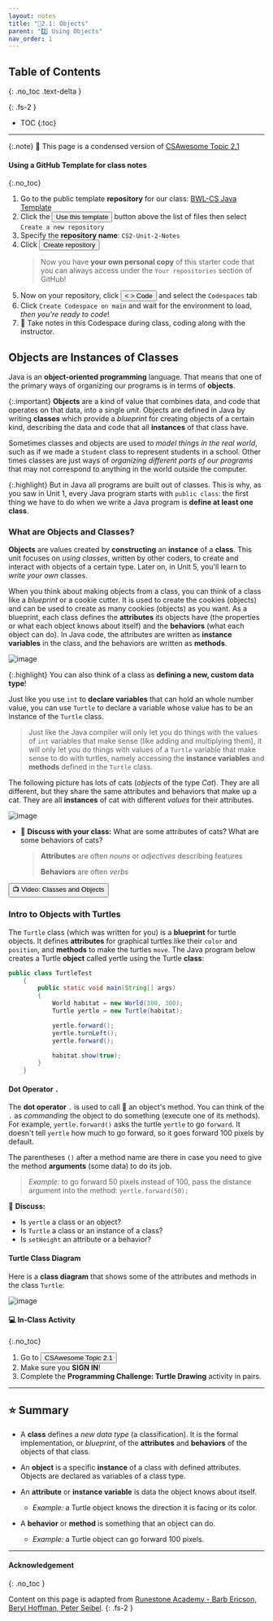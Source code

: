 ```yaml
---
layout: notes
title: "📓2.1: Objects" 
parent: "2️⃣ Using Objects"
nav_order: 1
---
```


## Table of Contents
{: .no_toc .text-delta }

{: .fs-2 }
- TOC
{:toc}

---

{:.note}
📖 This page is a condensed version of [CSAwesome Topic 2.1](https://runestone.academy/ns/books/published/csawesome/Unit2-Using-Objects/topic-2-1-objects-intro-turtles.html?mode=browsing) 

#### Using a GitHub Template for class notes
{:.no_toc}

<div class="setup" markdown="block">

1. Go to the public template **repository** for our class: [BWL-CS Java Template](https://github.com/BWL-CS/java-template)
2. Click the <button type="button" name="button" class="btn btn-green">Use this template</button> button above the list of files then select `Create a new repository`
3. Specify the **repository name**: `CS2-Unit-2-Notes`
4. Click <button type="button" name="button" class="btn btn-green">Create repository</button>
    > Now you have **your own personal copy** of this starter code that you can always access under the `Your repositories` section of GitHub! 
5. Now on your repository, click <button type="button" name="button" class="btn btn-green"> < > Code </button> and select the `Codespaces` tab
6. Click `Create Codespace on main` and wait for the environment to load, _then you're ready to code_!
7. 📝 Take notes in this Codespace during class, coding along with the instructor.

</div>


## Objects are Instances of Classes

Java is an **object-oriented programming** language. That means that one of the primary ways of organizing our programs is in terms of **objects**. 

{:.important}
**Objects** are a kind of value that combines data, and code that operates on that data, into a single _unit_. Objects are defined in Java by writing **classes** which provide a _blueprint_ for creating objects of a certain kind, describing the data and code that all **instances** of that class have.

Sometimes classes and objects are used to _model things in the real world_, such as if we made a ``Student`` class to represent students in a school. Other times classes are just ways of _organizing different parts of our programs_ that may not correspond to anything in the world outside the computer.

{:.highlight} 
But in Java all programs are built out of classes. This is why, as you saw in Unit 1, every Java program starts with ``public class``: the first thing we have to do when we write a Java program is **define at least one class**.

### What are Objects and Classes?

**Objects** are values created by **constructing** an **instance** of a **class**. This unit focuses on _using classes_, written by other coders, to create and interact with objects of a certain type. Later on, in Unit 5, you'll learn to _write your own_ classes.

When you think about making objects from a class, you can think of a class like a _blueprint_ or a cookie cutter. It is used to create the cookies (objects) and can be used to create as many cookies (objects) as you want. As a blueprint, each class defines the **attributes** its objects have (the properties or what each object knows about itself) and the **behaviors** (what each object can do). In Java code, the attributes are written as **instance variables** in the class, and the behaviors are written as **methods**.

![image](figures/cookieCutterLabelled.png)

{:.highlight}
You can also think of a class as **defining a new, custom data type**! 

Just like you use ``int`` to **declare variables** that can hold an whole number value, you can use ``Turtle`` to declare a variable whose value has to be an instance of the ``Turtle`` class.

> Just like the Java compiler will only let you do things with the values of ``int`` variables that make sense (like adding and multiplying them), it will only let you do things with values of a ``Turtle`` variable that make sense to do with turtles, namely accessing the **instance variables** and **methods** defined in the ``Turtle`` class.

The following picture has lots of cats (_objects_ of the type _Cat_). They are all different, but they share the same attributes and behaviors that make up a cat. They are all **instances** of cat with different _values_ for their attributes.

![image](figures/catsLabelled.png)

<div class="task" markdown="block">

* 💬 **Discuss with your class:** What are some attributes of cats? What are some behaviors of cats?
    > **Attributes** are often _nouns_ or _adjectives_ describing features
    >
    > **Behaviors** are often _verbs_

</div>

<a href="https://www.youtube.com/watch?v=64DOwDu5SVo&list=PLHqz-wcqDQIEP6p1_0wOb9l9aQ0qFijrP&ab_channel=colleenlewis" target="_blank"><button type="button" name="button" class="btn btn-purple">📺 Video: Classes and Objects</button></a>

### Intro to Objects with Turtles

The `Turtle` class (which was written for you) is a **blueprint** for turtle objects. It defines **attributes** for graphical turtles like their `color` and `position`, and **methods** to make the turtles `move`. The Java program below creates a Turtle **object** called yertle using the Turtle **class**: 

```java
public class TurtleTest
    {
        public static void main(String[] args)
        {
            World habitat = new World(300, 300);
            Turtle yertle = new Turtle(habitat);

            yertle.forward();
            yertle.turnLeft();
            yertle.forward();

            habitat.show(true);
        }
    }
```

#### Dot Operator `.`

The **dot operator** `.` is used to call 📣 an object's method. You can think of the `.` as _commanding_ the object to do something (execute one of its methods). For example, ``yertle.forward()`` asks the turtle ``yertle`` to go ``forward``. It doesn't tell ``yertle`` how much to go forward, so it goes forward 100 pixels by default. 

The parentheses ``()`` after a method name are there in case you need to give the method **arguments** (some data) to do its job.

> _Example:_ to go forward 50 pixels instead of 100, pass the distance argument into the method: ``yertle.forward(50);``

<div class="task" markdown="block">

💬 **Discuss:** 
* Is `yertle` a class or an object?
* Is `Turtle` a class or an instance of a class?
* Is `setHeight` an attribute or a behavior?

</div>

#### Turtle Class Diagram

Here is a **class diagram** that shows some of the attributes and methods in the class ``Turtle``:

![image](figures/turtleUMLClassDiagram.png)

#### 💻 In-Class Activity
{:.no_toc}

<div class="task" markdown="block">

1. Go to <a href="https://runestone.academy/ns/books/published/csawesome/Unit2-Using-Objects/topic-2-1-objects-intro-turtles.html?mode=browsing"><button type="button" name="button" class="btn">CSAwesome Topic 2.1</button></a> 
2. Make sure you **SIGN IN**!
3. Complete the **Programming Challenge: Turtle Drawing** activity in pairs.

</div>


---

## ⭐️ Summary

- A **class** defines a _new data type_ (a classification). It is the formal implementation, or _blueprint_, of the **attributes** and **behaviors** of the objects of that class.

- An **object** is a specific **instance** of a class with defined attributes. Objects are declared as variables of a class type.

- An **attribute** or **instance variable** is data the object knows about itself.
    - _Example:_ a Turtle object knows the direction it is facing or its color.

- A **behavior** or **method** is something that an object can do.
    - _Example:_ a Turtle object can go forward 100 pixels.

---

#### Acknowledgement
{: .no_toc }

Content on this page is adapted from [Runestone Academy - Barb Ericson, Beryl Hoffman, Peter Seibel](https://runestone.academy/ns/books/published/csawesome/index.html?mode=browsing).
{: .fs-2 }
